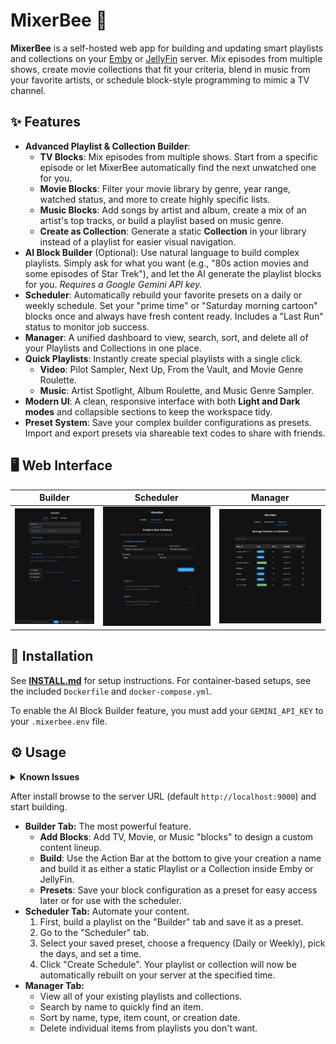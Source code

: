 # MixerBee 🐝

**MixerBee** is a self-hosted web app for building and updating smart playlists and collections on your [Emby](https://emby.media/) or [JellyFin](https://jellyfin.org/) server. Mix episodes from multiple shows, create movie collections that fit your criteria, blend in music from your favorite artists, or schedule block-style programming to mimic a TV channel.

## ✨ Features

*   **Advanced Playlist & Collection Builder**:
    *   **TV Blocks**: Mix episodes from multiple shows. Start from a specific episode or let MixerBee automatically find the next unwatched one for you.
    *   **Movie Blocks**: Filter your movie library by genre, year range, watched status, and more to create highly specific lists.
    *   **Music Blocks**: Add songs by artist and album, create a mix of an artist's top tracks, or build a playlist based on music genre.
    *   **Create as Collection**: Generate a static **Collection** in your library instead of a playlist for easier visual navigation.
*   **AI Block Builder** (Optional): Use natural language to build complex playlists. Simply ask for what you want (e.g., "80s action movies and some episodes of Star Trek"), and let the AI generate the playlist blocks for you. *Requires a Google Gemini API key.*
*   **Scheduler**: Automatically rebuild your favorite presets on a daily or weekly schedule. Set your "prime time" or "Saturday morning cartoon" blocks once and always have fresh content ready. Includes a "Last Run" status to monitor job success.
*   **Manager**: A unified dashboard to view, search, sort, and delete all of your Playlists and Collections in one place.
*   **Quick Playlists**: Instantly create special playlists with a single click.
    *   **Video**: Pilot Sampler, Next Up, From the Vault, and Movie Genre Roulette.
    *   **Music**: Artist Spotlight, Album Roulette, and Music Genre Sampler.
*   **Modern UI**: A clean, responsive interface with both **Light and Dark modes** and collapsible sections to keep the workspace tidy.
*   **Preset System**: Save your complex builder configurations as presets. Import and export presets via shareable text codes to share with friends.

## 🖥️ Web Interface

| Builder                                             | Scheduler                                             | Manager                                             |
| --------------------------------------------------- | ----------------------------------------------------- | --------------------------------------------------- |
| ![Builder Tab](screenshots/mixerbee_builder.png) | ![Scheduler Tab](screenshots/mixerbee_scheduler.png) | ![Manager Tab](screenshots/mixerbee_manager.png) |

## 🚀 Installation

See **[INSTALL.md](INSTALL.md)** for setup instructions. For container-based setups, see the included `Dockerfile` and `docker-compose.yml`.

To enable the AI Block Builder feature, you must add your `GEMINI_API_KEY` to your `.mixerbee.env` file.

## ⚙️ Usage

<details>
<summary><strong>Known Issues</strong></summary>

<br>

- **Initial environment file not fully applied after web login setup**  
  If the `.env` file is first created through the Web UI login process, the application or container must be restarted for it to function correctly. Until a restart, the app may not behave as expected.  
  _[#todo: improve live reload of environment config]_

</details>

After install browse to the server URL (default `http://localhost:9000`) and start building.

*   **Builder Tab:** The most powerful feature.
    *   **Add Blocks**: Add TV, Movie, or Music "blocks" to design a custom content lineup.
    *   **Build**: Use the Action Bar at the bottom to give your creation a name and build it as either a static Playlist or a Collection inside Emby or JellyFin.
    *   **Presets**: Save your block configuration as a preset for easy access later or for use with the scheduler.
*   **Scheduler Tab:** Automate your content.
    1.  First, build a playlist on the "Builder" tab and save it as a preset.
    2.  Go to the "Scheduler" tab.
    3.  Select your saved preset, choose a frequency (Daily or Weekly), pick the days, and set a time.
    4.  Click "Create Schedule". Your playlist or collection will now be automatically rebuilt on your server at the specified time.
*   **Manager Tab:**
    *   View all of your existing playlists and collections.
    *   Search by name to quickly find an item.
    *   Sort by name, type, item count, or creation date.
    *   Delete individual items from playlists you don't want.


